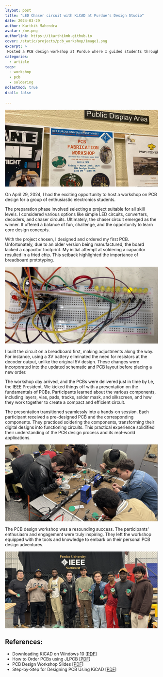 ```yaml
---
layout: post
title: "LED Chaser circuit with KiCAD at Purdue's Design Studio"
date: 2024-03-29
author: Karthik Mahendra
avatar: /me.png
authorlink: https://ikarthikmb.github.io
cover: /static/projects/pcb_workshop/image1.png
excerpt: >
 Hosted a PCB design workshop at Purdue where I guided students through designing, prototyping, and soldering an LED chaser circuit using KiCAD—turning digital schematics into real working hardware.
categories:
  - article
tags:
  - workshop
  - pcb
  - soldering
nolastmod: true
draft: false

---
```


![image 1](/static/projects/pcb_workshop/image1.png)

On April 29, 2024, I had the exciting opportunity to host a workshop on PCB design for a group of enthusiastic electronics students. 

The preparation phase involved selecting a project suitable for all skill levels. I considered various options like simple LED circuits, converters, decoders, and chaser circuits. Ultimately, the chaser circuit emerged as the winner. It offered a balance of fun, challenge, and the opportunity to learn core design concepts.

With the project chosen, I designed and ordered my first PCB. Unfortunately, due to an older version being manufactured, the board lacked a capacitor footprint. My initial attempt at soldering a capacitor resulted in a fried chip. This setback highlighted the importance of breadboard prototyping.

![image4](/static/projects/pcb_workshop/image4.png)

I built the circuit on a breadboard first, making adjustments along the way. For instance, using a 3V battery eliminated the need for resistors at the decoder output, unlike the original 5V design. These changes were incorporated into the updated schematic and PCB layout before placing a new order.

The workshop day arrived, and the PCBs were delivered just in time by Le, the IEEE President. We kicked things off with a presentation on the fundamentals of PCBs. Participants learned about the various components, including layers, vias, pads, tracks, solder mask, and silkscreen, and how they work together to create a compact and efficient circuit.

The presentation transitioned seamlessly into a hands-on session. Each participant received a pre-designed PCB and the corresponding components. They practiced soldering the components, transforming their digital designs into functioning circuits. This practical experience solidified their understanding of the PCB design process and its real-world applications.

![image3](/static/projects/pcb_workshop/image3.png)

The PCB design workshop was a resounding success. The participants' enthusiasm and engagement were truly inspiring. They left the workshop equipped with the tools and knowledge to embark on their personal PCB design adventures. 

![image2](/static/projects/pcb_workshop/image2.png)


## References:

* Downloading KiCAD on Windows 10 [[PDF](/pdfviewer?file=https://github.com/Ikarthikmb/ikarthikmb.github.io/blob/master/static/projects/pcb_workshop/docs/Downloading%20Kicad%20On%20Windows%2010.pdf)]
* How to Order PCBs using JLPCB [[PDF](/pdfviewer.html?file=https://github.com/Ikarthikmb/ikarthikmb.github.io/blob/master/static/projects/pcb_workshop/docs/How%20to%20Order%20PCB's%20using%20JLPCB.pdf)]
* PCB Design Workshop Slides [[PDF](/pdfviewer.html?file=https://github.com/Ikarthikmb/ikarthikmb.github.io/blob/master/static/projects/pcb_workshop/docs/PCB%20Design%20Slides.pdf)]
* Step-by-Step for Designing PCB Using KiCAD [[PDF](/pdfviewer.html?file=https://github.com/Ikarthikmb/ikarthikmb.github.io/blob/master/static/projects/pcb_workshop/docs/PNW%20IEEE%20_%20Steps%20for%20Designing%20PCB%20Using%20KiCAD.pdf)]
